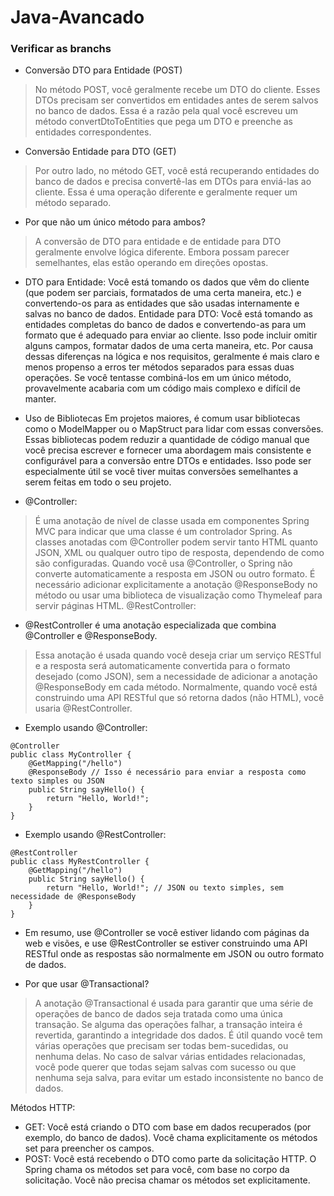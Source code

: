 # Java-Avancado
### Verificar as branchs


- Conversão DTO para Entidade (POST)
> No método POST, você geralmente recebe um DTO do cliente. Esses DTOs precisam ser convertidos em entidades antes de serem salvos no banco de dados. Essa é a razão pela qual você escreveu um método convertDtoToEntities que pega um DTO e preenche as entidades correspondentes.

- Conversão Entidade para DTO (GET)
> Por outro lado, no método GET, você está recuperando entidades do banco de dados e precisa convertê-las em DTOs para enviá-las ao cliente. Essa é uma operação diferente e geralmente requer um método separado.

- Por que não um único método para ambos?
> A conversão de DTO para entidade e de entidade para DTO geralmente envolve lógica diferente. Embora possam parecer semelhantes, elas estão operando em direções opostas.

- DTO para Entidade: Você está tomando os dados que vêm do cliente (que podem ser parciais, formatados de uma certa maneira, etc.) e convertendo-os para as entidades que são usadas internamente e salvas no banco de dados.
Entidade para DTO: Você está tomando as entidades completas do banco de dados e convertendo-as para um formato que é adequado para enviar ao cliente. Isso pode incluir omitir alguns campos, formatar dados de uma certa maneira, etc.
Por causa dessas diferenças na lógica e nos requisitos, geralmente é mais claro e menos propenso a erros ter métodos separados para essas duas operações. Se você tentasse combiná-los em um único método, provavelmente acabaria com um código mais complexo e difícil de manter.

- Uso de Bibliotecas
Em projetos maiores, é comum usar bibliotecas como o ModelMapper ou o MapStruct para lidar com essas conversões. Essas bibliotecas podem reduzir a quantidade de código manual que você precisa escrever e fornecer uma abordagem mais consistente e configurável para a conversão entre DTOs e entidades. Isso pode ser especialmente útil se você tiver muitas conversões semelhantes a serem feitas em todo o seu projeto.


- @Controller:

> É uma anotação de nível de classe usada em componentes Spring MVC para indicar que uma classe é um controlador Spring.
As classes anotadas com @Controller podem servir tanto HTML quanto JSON, XML ou qualquer outro tipo de resposta, dependendo de como são configuradas.
Quando você usa @Controller, o Spring não converte automaticamente a resposta em JSON ou outro formato. É necessário adicionar explicitamente a anotação @ResponseBody no método ou usar uma biblioteca de visualização como Thymeleaf para servir páginas HTML.
@RestController:

- @RestController é uma anotação especializada que combina @Controller e @ResponseBody.
  
> Essa anotação é usada quando você deseja criar um serviço RESTful e a resposta será automaticamente convertida para o formato desejado (como JSON), sem a necessidade de adicionar a anotação @ResponseBody em cada método.
Normalmente, quando você está construindo uma API RESTful que só retorna dados (não HTML), você usaria @RestController.

- Exemplo usando @Controller:

````
@Controller
public class MyController {
    @GetMapping("/hello")
    @ResponseBody // Isso é necessário para enviar a resposta como texto simples ou JSON
    public String sayHello() {
        return "Hello, World!";
    }
}
````
- Exemplo usando @RestController:

````
@RestController
public class MyRestController {
    @GetMapping("/hello")
    public String sayHello() {
        return "Hello, World!"; // JSON ou texto simples, sem necessidade de @ResponseBody
    }
}
````

- Em resumo, use @Controller se você estiver lidando com páginas da web e visões, e use @RestController se estiver construindo uma API RESTful onde as respostas são normalmente em JSON ou outro formato de dados.

 - Por que usar @Transactional?
> A anotação @Transactional é usada para garantir que uma série de operações de banco de dados seja tratada como uma única transação. Se alguma das operações falhar, a transação inteira é revertida, garantindo a integridade dos dados. É útil quando você tem várias operações que precisam ser todas bem-sucedidas, ou nenhuma delas. No caso de salvar várias entidades relacionadas, você pode querer que todas sejam salvas com sucesso ou que nenhuma seja salva, para evitar um estado inconsistente no banco de dados.

Métodos HTTP:

* GET: Você está criando o DTO com base em dados recuperados (por exemplo, do banco de dados). Você chama explicitamente os métodos set para preencher os campos.
* POST: Você está recebendo o DTO como parte da solicitação HTTP. O Spring chama os métodos set para você, com base no corpo da solicitação. Você não precisa chamar os métodos set explicitamente.
